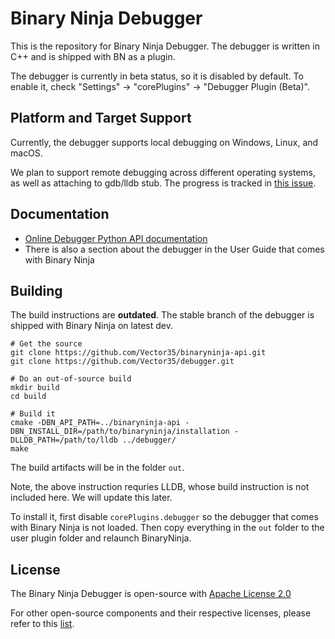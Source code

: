 # Binary Ninja Debugger

This is the repository for Binary Ninja Debugger. The debugger is written in C++ and is shipped with BN as a plugin.

The debugger is currently in beta status, so it is disabled by default. To enable it, check "Settings" -> "corePlugins" -> "Debugger Plugin (Beta)".


## Platform and Target Support

Currently, the debugger supports local debugging on Windows, Linux, and macOS.

We plan to support remote debugging across different operating systems, as well as attaching to gdb/lldb stub. The progress is tracked in [this issue](https://github.com/Vector35/debugger/issues/122).




## Documentation

- [Online Debugger Python API documentation](https://dev-api.binary.ninja/binaryninja.debugger.debuggercontroller-module.html#binaryninja.debugger.debuggercontroller.DebuggerController)
- There is also a section about the debugger in the User Guide that comes with Binary Ninja

## Building

The build instructions are **outdated**. The stable branch of the debugger is shipped with Binary Ninja on latest dev.

```
# Get the source
git clone https://github.com/Vector35/binaryninja-api.git
git clone https://github.com/Vector35/debugger.git

# Do an out-of-source build
mkdir build
cd build

# Build it
cmake -DBN_API_PATH=../binaryninja-api -DBN_INSTALL_DIR=/path/to/binaryninja/installation -DLLDB_PATH=/path/to/lldb ../debugger/
make
```

The build artifacts will be in the folder `out`.

Note, the above instruction requries LLDB, whose build instruction is not included here. We will update this later.

To install it, first disable `corePlugins.debugger` so the debugger that comes with Binary Ninja is not loaded. Then copy everything in the `out` folder to the user plugin folder and relaunch BinaryNinja.


## License

The Binary Ninja Debugger is open-source with [Apache License 2.0](https://raw.githubusercontent.com/Vector35/debugger/dev/LICENSE)

For other open-source components and their respective licenses, please refer to this [list](open-source.md).